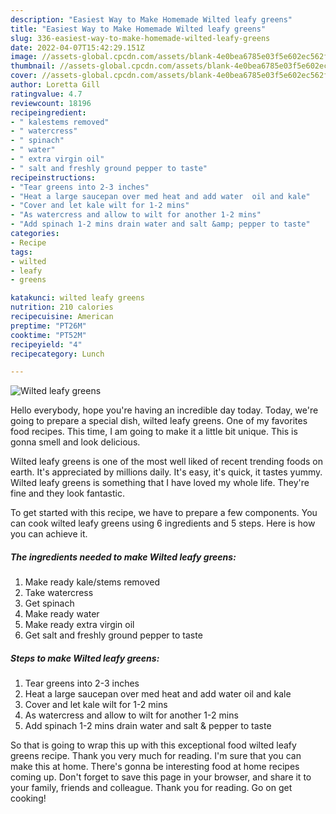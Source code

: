 ```yaml
---
description: "Easiest Way to Make Homemade Wilted leafy greens"
title: "Easiest Way to Make Homemade Wilted leafy greens"
slug: 336-easiest-way-to-make-homemade-wilted-leafy-greens
date: 2022-04-07T15:42:29.151Z
image: //assets-global.cpcdn.com/assets/blank-4e0bea6785e03f5e602ec562f230caae08da540cada707380b4fe1bbebba43da.png
thumbnail: //assets-global.cpcdn.com/assets/blank-4e0bea6785e03f5e602ec562f230caae08da540cada707380b4fe1bbebba43da.png
cover: //assets-global.cpcdn.com/assets/blank-4e0bea6785e03f5e602ec562f230caae08da540cada707380b4fe1bbebba43da.png
author: Loretta Gill
ratingvalue: 4.7
reviewcount: 18196
recipeingredient:
- " kalestems removed"
- " watercress"
- " spinach"
- " water"
- " extra virgin oil"
- " salt and freshly ground pepper to taste"
recipeinstructions:
- "Tear greens into 2-3 inches"
- "Heat a large saucepan over med heat and add water  oil and kale"
- "Cover and let kale wilt for 1-2 mins"
- "As watercress and allow to wilt for another 1-2 mins"
- "Add spinach 1-2 mins drain water and salt &amp; pepper to taste"
categories:
- Recipe
tags:
- wilted
- leafy
- greens

katakunci: wilted leafy greens 
nutrition: 210 calories
recipecuisine: American
preptime: "PT26M"
cooktime: "PT52M"
recipeyield: "4"
recipecategory: Lunch

---
```



![Wilted leafy greens](//assets-global.cpcdn.com/assets/blank-4e0bea6785e03f5e602ec562f230caae08da540cada707380b4fe1bbebba43da.png)

Hello everybody, hope you're having an incredible day today. Today, we're going to prepare a special dish, wilted leafy greens. One of my favorites food recipes. This time, I am going to make it a little bit unique. This is gonna smell and look delicious.



Wilted leafy greens is one of the most well liked of recent trending foods on earth. It's appreciated by millions daily. It's easy, it's quick, it tastes yummy. Wilted leafy greens is something that I have loved my whole life. They're fine and they look fantastic.


To get started with this recipe, we have to prepare a few components. You can cook wilted leafy greens using 6 ingredients and 5 steps. Here is how you can achieve it.

<!--inarticleads1-->

##### The ingredients needed to make Wilted leafy greens:

1. Make ready  kale/stems removed
1. Take  watercress
1. Get  spinach
1. Make ready  water
1. Make ready  extra virgin oil
1. Get  salt and freshly ground pepper to taste




<!--inarticleads2-->

##### Steps to make Wilted leafy greens:

1. Tear greens into 2-3 inches
1. Heat a large saucepan over med heat and add water  oil and kale
1. Cover and let kale wilt for 1-2 mins
1. As watercress and allow to wilt for another 1-2 mins
1. Add spinach 1-2 mins drain water and salt &amp; pepper to taste




So that is going to wrap this up with this exceptional food wilted leafy greens recipe. Thank you very much for reading. I'm sure that you can make this at home. There's gonna be interesting food at home recipes coming up. Don't forget to save this page in your browser, and share it to your family, friends and colleague. Thank you for reading. Go on get cooking!
